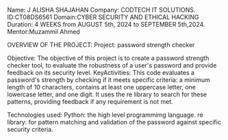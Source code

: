 Name: J ALISHA SHAJAHAN
Company: CODTECH IT SOLUTIONS.
ID:CT08DS6561
Domain:CYBER SECURITY AND ETHICAL HACKING
Duration:  4 WEEKS from AUGUST 5th, 2024 to SEPTEMBER 5th,2024.
Mentor:Muzammil Ahmed


OVERVIEW OF THE PROJECT:
Project: password strength checker 


Objective:
The objective of this project is to create a password strength checker  tool, to evaluate the robustness of a user's password and provide feedback on its security level. 
KeyActivities:
This code evaluates a password's strength by checking if it meets specific criteria:
a minimum length of 10 characters, contains at least one uppercase letter, one lowercase letter, and one digit.
It uses the re library to search for these patterns, providing feedback if any requirement is not met.


Technologies used:
Python: the high level programmimg language.
re library: for pattern matching and validation of the password against specific security criteria.

